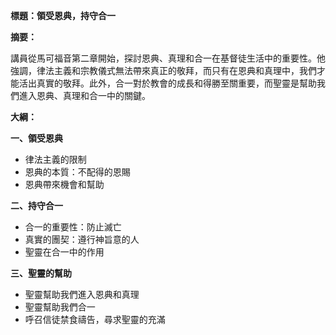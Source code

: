 **標題：領受恩典，持守合一**

**摘要：**

講員從馬可福音第二章開始，探討恩典、真理和合一在基督徒生活中的重要性。他強調，律法主義和宗教儀式無法帶來真正的敬拜，而只有在恩典和真理中，我們才能活出真實的敬拜。此外，合一對於教會的成長和得勝至關重要，而聖靈是幫助我們進入恩典、真理和合一中的關鍵。

**大綱：**

**一、領受恩典**
* 律法主義的限制
* 恩典的本質：不配得的恩賜
* 恩典帶來機會和幫助

**二、持守合一**
* 合一的重要性：防止滅亡
* 真實的團契：遵行神旨意的人
* 聖靈在合一中的作用

**三、聖靈的幫助**
* 聖靈幫助我們進入恩典和真理
* 聖靈幫助我們合一
* 呼召信徒禁食禱告，尋求聖靈的充滿